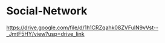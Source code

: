 # Social-Network
https://drive.google.com/file/d/1h1CRZqahk08ZVFulN9vVst--_JmtF5HY/view?usp=drive_link